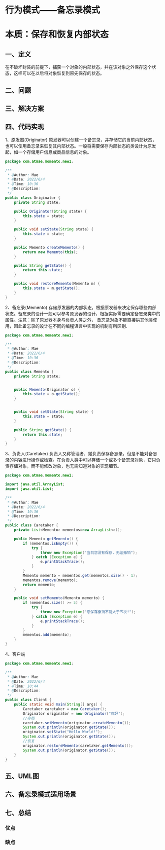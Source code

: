 # 行为模式——备忘录模式
# 本质：保存和恢复内部状态
## 一、定义
在不破坏封装的前提下，捕获一个对象的内部状态，并在该对象之外保存这个状态，这样可以在以后将对象恢复到原先保存的状态。
## 二、问题
## 三、解决方案
## 四、代码实现
1、原发器(Originator)
原发器可以创建一个备忘录，并存储它的当前内部状态，也可以使用备忘录来恢复其内部状态。一般将需要保存内部状态的类设计为原发起，如一个存储用户信息或商品信息的对象。
```java
package com.atmae.momento.new1;

/**
 * @Author: Mae
 * @Date: 2022/6/4
 * @Time: 10:36
 * @Description:
 */
public class Originator {
    private String state;

    public Originator(String state) {
        this.state = state;
    }

    public void setState(String state) {
        this.state = state;
    }

    public Memento createMemento() {
        return new Memento(this);
    }

    public String getState() {
        return this.state;
    }

    public void restoreMemento(Memento m) {
        this.state = m.getState();
    }
}

```
2、备忘录(Memento)
存储原发器的内部状态，根据原发器来决定保存哪些内部状态。备忘录的设计一般可以参考原发器的设计，根据实际需要确定备忘录类中的属性。注意：除了原发器本身与负责人类之外，
备忘录对象不能直接拱其他类使用，因此备忘录的设计在不同的编程语言中实现的机制有所区别.
```java
package com.atmae.momento.new1;

/**
 * @Author: Mae
 * @Date: 2022/6/4
 * @Time: 10:36
 * @Description:
 */
public class Memento {
    private String state;


    public Memento(Originator o) {
        this.state = o.getState();
    }


    public void setState(String state) {
        this.state = state;
    }

    public String getState() {
        return this.state;
    }
}


```
3、负责人(Caretaker)
负责人又称管理者，她负责保存备忘录，但是不能对备忘录的内容进行操作或检查。在负责人类中可以存储一个或多个备忘录对象，它只负责存储对象，而不能修改对象，也无需知道对象的实现细节。
```java
package com.atmae.momento.new1;

import java.util.ArrayList;
import java.util.List;

/**
 * @Author: Mae
 * @Date: 2022/6/4
 * @Time: 10:36
 * @Description:
 */
public class Caretaker {
    private List<Memento> mementos=new ArrayList<>();

    public Memento getMemento() {
        if (mementos.isEmpty()) {
            try {
                throw new Exception("当前您没有保存，无法撤销");
            } catch (Exception e) {
                e.printStackTrace();
            }
        }
        Memento memento = mementos.get(mementos.size() - 1);
        mementos.remove(memento);
        return memento;
    }

    public void setMemento(Memento memento) {
        if (mementos.size() >= 5) {
            try {
                throw new Exception("您保存撤销不能大于五次!");
            } catch (Exception e) {
                e.printStackTrace();
            }
        }
        mementos.add(memento);
    }
}

```
4、客户端
```java
package com.atmae.momento.new1;

/**
 * @Author: Mae
 * @Date: 2022/6/4
 * @Time: 10:44
 * @Description:
 */
public class Client {
    public static void main(String[] args) {
        Caretaker caretaker = new Caretaker();
        Originator originator = new Originator("你好");
        //存档
        caretaker.setMemento(originator.createMemento());
        System.out.println(originator.getState());
        originator.setState("Hello World!");
        System.out.println(originator.getState());
        //恢复
        originator.restoreMemento(caretaker.getMemento());
        System.out.println(originator.getState());
    }
}
```
## 五、UML图
## 六、备忘录模式适用场景
## 七、总结
### 优点
### 缺点
